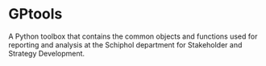 # GPtools

A Python toolbox that contains the common objects and functions used for reporting and analysis at the Schiphol department for Stakeholder and Strategy Development.